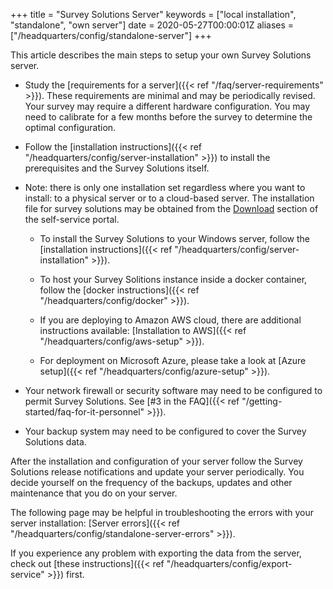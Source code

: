 +++
title = "Survey Solutions Server"
keywords = ["local installation", "standalone", "own server"]
date = 2020-05-27T00:00:01Z
aliases = ["/headquarters/config/standalone-server"]
+++

This article describes the main steps to setup your own 
Survey Solutions server.

- Study the [requirements for a server]({{< ref "/faq/server-requirements" >}}). 
These requirements are minimal and may be periodically revised. 
Your survey may require a different hardware configuration.
You may need to calibrate for a few months before the survey
to determine the optimal configuration.

- Follow the [installation instructions]({{< ref "/headquarters/config/server-installation" >}})
to install the prerequisites and the Survey Solutions itself. 

- Note: there is only one installation set regardless where you want 
to install: to a physical server or to a cloud-based server. The 
installation file for survey solutions may be obtained 
from the [Download](https://mysurvey.solutions/download) section of 
the self-service portal. 

    - To install the Survey Solutions to your Windows server, follow the 
[installation instructions]({{< ref "/headquarters/config/server-installation" >}}).

    - To host your Survey Solitions instance inside a docker container, follow the 
[docker instructions]({{< ref "/headquarters/config/docker" >}}).

    - If you are deploying to Amazon AWS cloud, there 
are additional instructions available:
[Installation to AWS]({{< ref "/headquarters/config/aws-setup" >}}).

    - For deployment on Microsoft Azure, please take a look at
[Azure setup]({{< ref "/headquarters/config/azure-setup" >}}).

- Your network firewall or security software may need to
be configured to permit Survey Solutions. See 
[#3 in the FAQ]({{< ref "/getting-started/faq-for-it-personnel" >}}).

- Your backup system may need to be configured to cover
the Survey Solutions data.

After the installation and configuration of your server 
follow the Survey Solutions release notifications and
update your server periodically. You decide yourself on
the frequency of the backups, updates and other maintenance
that you do on your server.

The following page may be helpful in troubleshooting the errors with your server 
installation: [Server errors]({{< ref "/headquarters/config/standalone-server-errors" >}}).

If you experience any problem with exporting the data from the server, 
check out [these instructions]({{< ref "/headquarters/config/export-service" >}}) first.

